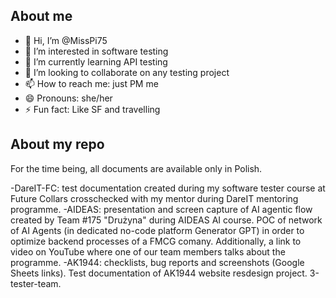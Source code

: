 ## About me

- 👋 Hi, I’m @MissPi75
- 👀 I’m interested in software testing
- 🌱 I’m currently learning API testing
- 💞️ I’m looking to collaborate on any testing project
- 📫 How to reach me: just PM me
- 😄 Pronouns: she/her
- ⚡ Fun fact: Like SF and travelling

## About my repo

For the time being, all documents are available only in Polish.

-DareIT-FC: test documentation created during my software tester course at Future Collars crosschecked with my mentor during DareIT mentoring programme.
-AIDEAS: presentation and screen capture of AI agentic flow created by Team #175 "Drużyna" during AIDEAS AI course. POC of network of AI Agents (in dedicated no-code platform Generator GPT) in order to optimize backend processes of a FMCG comany. Additionally, a link to video on YouTube where one of our team members talks about the programme.
-AK1944: checklists, bug reports and screenshots (Google Sheets links). Test documentation of AK1944 website resdesign project. 3-tester-team. 


<!---
MissPi75/MissPi75 is a ✨ special ✨ repository because its `README.md` (this file) appears on your GitHub profile.
You can click the Preview link to take a look at your changes.
--->
